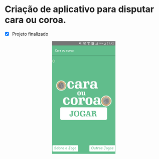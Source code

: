 # **Criação de aplicativo para disputar cara ou coroa**.

- [X] Projeto finalizado

<p align="center">
  <img width=40% src="./src/imgs/CAPA.png">
</p>

